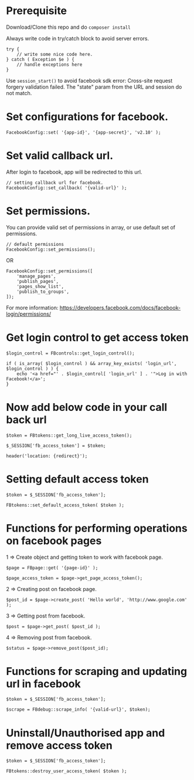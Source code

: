 # Prerequisite
Download/Clone this repo and do ```composer install```

Always write code in try/catch block to avoid server errors.
```
try {
    // write some nice code here.
} catch ( Exception $e ) {
    // handle exceptions here
}
```

Use ```session_start()``` to avoid facebook sdk error: Cross-site request forgery validation failed. The "state" param from the URL and session do not match.

# Set configurations for facebook.
```
FacebookConfig::set( '{app-id}', '{app-secret}', 'v2.10' );
```

# Set valid callback url.
After login to facebook, app will be redirected to this url.
```
// setting callback url for facebook.
FacebookConfig::set_callback( '{valid-url}' );
```

# Set permissions.
You can provide valid set of permissions in array, or use default set of permissions.
```
// default permissions
FacebookConfig::set_permissions();
```
OR
```
FacebookConfig::set_permissions([
    'manage_pages',
    'publish_pages',
    'pages_show_list',
    'publish_to_groups',
]);
```
For more information: https://developers.facebook.com/docs/facebook-login/permissions/

# Get login control to get access token
```
$login_control = FBcontrols::get_login_control();

if ( is_array( $login_control ) && array_key_exists( 'login_url', $login_control ) ) {
    echo '<a href="' . $login_control[ 'login_url' ] . '">Log in with Facebook!</a>';
}
```

# Now add below code in your call back url
```
$token = FBtokens::get_long_live_access_token();

$_SESSION['fb_access_token'] = $token;

header('location: {redirect}');
```

# Setting default access token
```
$token = $_SESSION['fb_access_token'];

FBtokens::set_default_access_token( $token );
```

# Functions for performing operations on facebook pages
1 => Create object and getting token to work with facebook page.
```
$page = FBpage::get( '{page-id}' );

$page_access_token = $page->get_page_access_token();
```

2 => Creating post on facebook page.
```
$post_id = $page->create_post( 'Hello world', 'http://www.google.com' );
```

3 => Getting post from facebook.
```
$post = $page->get_post( $post_id );
```

4 => Removing post from facebook.
```
$status = $page->remove_post($post_id);
```

# Functions for scraping and updating url in facebook
```
$token = $_SESSION['fb_access_token'];

$scrape = FBdebug::scrape_info( '{valid-url}', $token);
```

# Uninstall/Unauthorised app and remove access token
```
$token = $_SESSION['fb_access_token'];

FBtokens::destroy_user_access_token( $token );
```